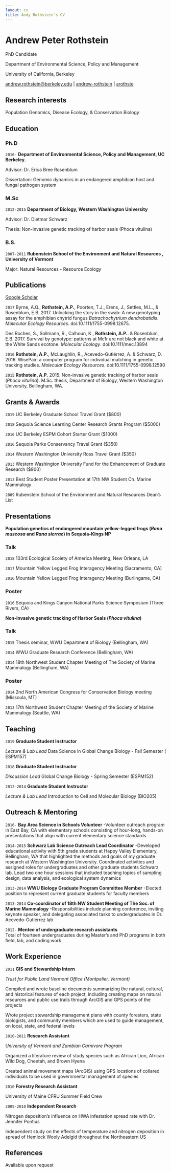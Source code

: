 ```yaml
---
layout: cv
title: Andy Rothstein's CV
---
```

# Andrew Peter Rothstein
PhD Candidate

Department of Environmental Science, Policy and Management

University of California, Berkeley

<div id="webaddress">
<a href="mailto:andrew.rothstein@berkeley.edu">andrew.rothstein@berkeley.edu</a>
|
<i class="fa fa-github"></i> <a href="http://github.com/andrew-rothstein">andrew-rothstein</a>
|
<i class="fa fa-twitter"></i> <a href="https://twitter.com/arothste">arothste</a>
</div>

## Research interests

Population Genomics, Disease Ecology, & Conservation Biology

## Education


### Ph.D

`2016-`
__Department of Environmental Science, Policy and Management, UC Berkeley.__

Advisor: Dr. Erica Bree Rosenblum

Dissertation: Genomic dynamics in an endangered amphibian host and fungal pathogen system

### M.Sc

`2012-2015`
__Department of Biology, Western Washington University__

Advisor: Dr. Dietmar Schwarz 

Thesis: Non-invasive genetic tracking of harbor seals (Phoca vitulina)

### B.S.

`2007-2011`
__Rubenstein School of the Environment and Natural Resources , University of Vermont__

Major: Natural Resources - Resource Ecology

## Publications

<i class="ai ai-google-scholar"></i> <a href="https://scholar.google.com/citations?user=rvWMnDgAAAAJ&hl=en">Google Scholar</a>

`2017`
Byrne, A.Q., __Rothstein, A.P.__, Poorten, T.J., Erens, J., Settles, M.L., & Rosenblum, E.B. 2017. Unlocking the story in the swab: A new genotyping assay for the amphibian chytrid fungus *Batrachochytrium dendrobatidis*. *Molecular Ecology Resources*. doi:10.1111/1755-0998.12675.

Des Roches, S., Sollmann, R., Calhoun, K., __Rothstein, A.P.__. & Rosenblum, E.B. 2017. Survival by genotype: patterns at Mc1r are not black and white at the White Sands ecotone. *Molecular Ecology*. doi:10.1111/mec.13894

`2016`
__Rothstein, A.P.__, McLaughlin, R., Acevedo-Gutiérrez, A. & Schwarz, D. 2016. WisePair: a computer program for 
individual matching in genetic tracking studies. *Molecular Ecology Resources*. doi:10.1111/1755-0998.12590

`2015`
__Rothstein, A.P.__ 2015. Non-invasive genetic tracking of harbor seals (*Phoca vitulina*). M.Sc. thesis, Department of Biology, Western Washington University, Bellingham, WA.

## Grants & Awards
`2019`
UC Berkeley Graduate School Travel Grant ($800)

`2018`
Sequoia Science Learning Center Research Grants Program ($5000)

`2016`
UC Berkeley ESPM Cohort Starter Grant ($1000)

`2016`
Sequoia Parks Conservancy Travel Grant ($350)

`2014`
Western Washington University Ross Travel Grant ($350)

`2013`
Western Washington University Fund for the Enhancement of Graduate Research ($900)

`2013`
Best Student Poster Presentation at 17th NW Student Ch. Marine Mammalogy	

`2009`
Rubenstein School of the Environment and Natural Resources Dean’s List				          

## Presentations

__Population genetics of endangered mountain yellow-legged frogs (*Rana muscosa* and *Rana sierrae*) in Sequoia-Kings NP__

### Talk

`2018`
103rd Ecological Scoiety of America Meeting, New Orleans, LA

`2017`
Mountain Yellow Legged Frog Interagency Meeting (Sacramento, CA)

`2016`
Mountain Yellow Legged Frog Interagency Meeting (Burlingame, CA) 

### Poster

`2016`
Sequoia and Kings Canyon National Parks Science Symposium (Three Rivers, CA)

__Non-invasive genetic tracking of Harbor Seals (*Phoca vitulina*)__

### Talk

`2015`
Thesis seminar,  WWU Department of Biology (Bellingham, WA)

`2014`
WWU Graduate Research Conference (Bellingham, WA)

`2014`
18th Northwest Student Chapter Meeting of The Society of Marine Mammalogy (Bellingham, WA)

### Poster

`2014`
2nd  North  American  Congress for Conservation Biology meeting (Missoula, MT)

`2013`
17th Northwest Student Chapter Meeting of the Society of Marine Mammalogy (Seattle, WA)

## Teaching

`2019`
__Graduate Student Instructor__

*Lecture & Lab Lead* Data Science in Global Change Biology - Fall Semester ( ESPM157)

`2018`
__Graduate Student Instructor__

*Discussion Lead* Global Change Biology - Spring Semester (ESPM152)

`2012-2014`
__Graduate Student Instructor__

*Lecture & Lab Lead* Introduction to Cell and Molecular Biology (BIO205)

## Outreach & Mentoring

`2016-`
__Bay Area Science in Schools Volunteer__
-Volunteer outreach program in East Bay, CA with elementary schools consisting of hour-long, hands-on presentations that align with current elementary science standards

`2014-2015`
__Schwarz Lab Science Outreach Lead Coordinator__
-Developed educational activity with 5th grade students at Happy Valley Elementary, Bellingham, WA that highlighted the methods and goals of my graduate research at Western Washington University. Coordinated activities and assigned roles for undergraduates and other graduate students Schwarz lab. Lead two one hour sessions that included teaching topics of sampling design, data analysis, and ecological system dynamics

`2013-2014`
__WWU Biology Graduate Program Committee Member__
-Elected position to represent current graduate students for faculty members

`2013-2014`
__Co-coordinator of 18th NW Student Meeting of The Soc.  of Marine Mammalogy__
-Responsibilities include planning conference, inviting keynote speaker, and delegating associated tasks to undergraduates in Dr.  Acevedo-Gutiérrez lab

`2012-`
__Mentee of undergraduate research assistants__							         
Total of fourteen undergraduates during Master’s and PhD programs in both field, lab, and coding work

## Work Experience

`2011`
__GIS and Stewardship Intern__

*Trust for Public Land Vermont Office (Montpelier, Vermont)*

Compiled and wrote baseline documents summarizing the natural, cultural, and historical features of each project, including creating maps on natural resources and public use trails through ArcGIS and GPS points of the projects 

Wrote project stewardship management plans with county foresters, state biologists, and community members which are used to guide management, on local, state, and federal levels

`2010-2011`
__Research Assistant__

*University of Vermont and Zambian Carnivore Program*

Organized a literature review of study species such as African Lion, African Wild Dog, Cheetah, and Brown Hyena 

Created animal movement maps (ArcGIS) using GPS locations of collared individuals to be used in governmental management of species

`2010`
__Forestry Research Assistant__

University of Maine CFRU Summer Field Crew

`2009-2010`
__Independent Research__

Nitrogen deposition’s influence on HWA infestation spread rate with Dr. Jennifer Pontius

Independent study on the effects of temperature and nitrogen deposition in spread of Hemlock Wooly Adelgid throughout the Northeastern US

## References

Available upon request

<!-- ### Footer

Last updated: Feb 2019 -->


